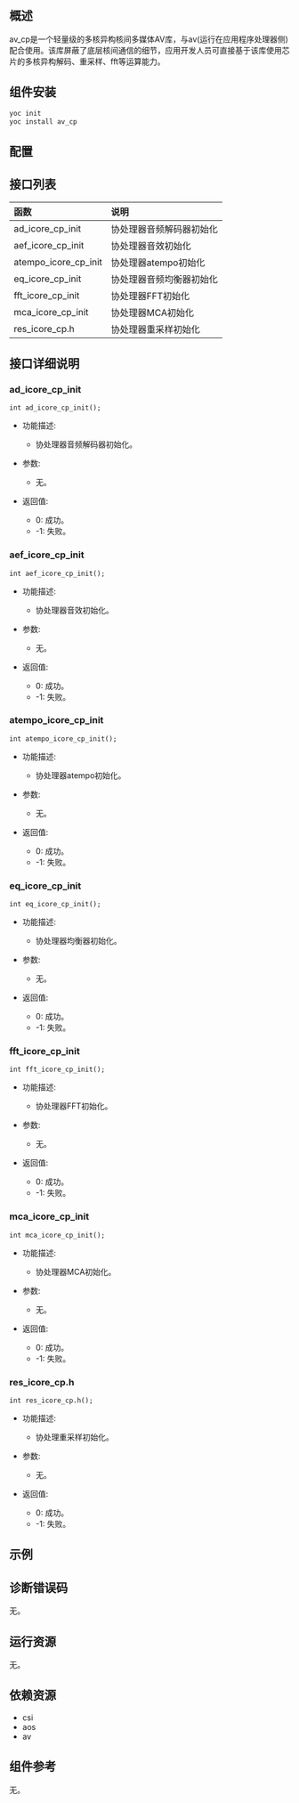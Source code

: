 ## 概述

av_cp是一个轻量级的多核异构核间多媒体AV库，与av(运行在应用程序处理器侧)配合使用。该库屏蔽了底层核间通信的细节，应用开发人员可直接基于该库使用芯片的多核异构解码、重采样、fft等运算能力。

## 组件安装
```bash
yoc init
yoc install av_cp
```

## 配置

## 接口列表
| 函数 | 说明 |
| :--- | :--- |
| ad_icore_cp_init | 协处理器音频解码器初始化 |
| aef_icore_cp_init | 协处理器音效初始化 |
| atempo_icore_cp_init | 协处理器atempo初始化 |
| eq_icore_cp_init | 协处理器音频均衡器初始化 |
| fft_icore_cp_init | 协处理器FFT初始化 |
| mca_icore_cp_init | 协处理器MCA初始化 |
| res_icore_cp.h | 协处理器重采样初始化 |


## 接口详细说明

### ad_icore_cp_init
`int ad_icore_cp_init();`

- 功能描述:
   -  协处理器音频解码器初始化。

- 参数:
   - 无。

- 返回值:
   - 0: 成功。
   - -1: 失败。

### aef_icore_cp_init
`int aef_icore_cp_init();`

- 功能描述:
   -  协处理器音效初始化。

- 参数:
   - 无。

- 返回值:
   - 0: 成功。
   - -1: 失败。
   
### atempo_icore_cp_init
`int atempo_icore_cp_init();`

- 功能描述:
   -  协处理器atempo初始化。

- 参数:
   - 无。

- 返回值:
   - 0: 成功。
   - -1: 失败。   

### eq_icore_cp_init
`int eq_icore_cp_init();`

- 功能描述:
   -  协处理器均衡器初始化。

- 参数:
   - 无。

- 返回值:
   - 0: 成功。
   - -1: 失败。

### fft_icore_cp_init
`int fft_icore_cp_init();`

- 功能描述:
   -  协处理器FFT初始化。

- 参数:
   - 无。

- 返回值:
   - 0: 成功。
   - -1: 失败。
   
### mca_icore_cp_init
`int mca_icore_cp_init();`

- 功能描述:
   -  协处理器MCA初始化。

- 参数:
   - 无。

- 返回值:
   - 0: 成功。
   - -1: 失败。
 
### res_icore_cp.h
`int res_icore_cp.h();`

- 功能描述:
   -  协处理重采样初始化。

- 参数:
   - 无。

- 返回值:
   - 0: 成功。
   - -1: 失败。

## 示例


## 诊断错误码
无。

## 运行资源
无。

## 依赖资源
  - csi
  - aos
  - av

## 组件参考
无。




